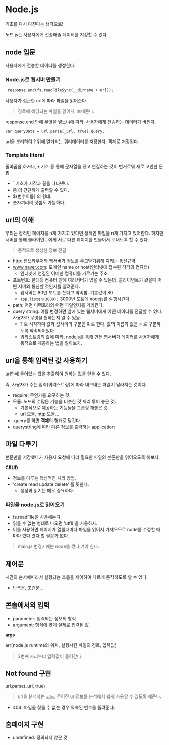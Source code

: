 # Node.js 
기초를 다시 다진다는 생각으로! 

노드 js는 사용자에게 전송해줄 데이터를 지정할 수 있다.

## node 입문

사용자에게 전송할 데이터를 생성한다. 

### Node.js로 웹서버 만들기

` response.end(fs.readFileSync(__dirname + url));`

사용자가 접근한 url에 따라 파일을 읽어준다.

>  경로에 해당되는 파일을 읽어서, 보내준다.

response.end 안에 무엇을 넣느냐에 따라, 사용자에게 전송하는 데이터가 바뀐다.

`var queryData = url.parse(_url, true).query;`

url을 분리하여 ? 뒤에 열거되는 쿼리데이터를 저장한다. 객체로 저장된다.

   

### Template literal 

줄바꿈을 하거나, `+` 기호 등 통해 문자열을 끊고 연결하는 것이 번거로워 새로 고안한 문법

- ` 기호가 시작과 끝을 나타낸다. 
- 좀 더 간단하게 출력할 수 있다. 
- ${변수이름} 의 형태.
- 숫자끼리의 덧셈도 가능하다. 

## url의 이해

우리는 정적인 페이지를 n개 가지고 있다면 정적인 파일을 n개 가지고 있어한다. 하지만 서버를 통해 클라이언트에게 서로 다른 페이지를 만들어서 보내도록 할 수 있다.
> 동적으로 생성한 정보 전달

- http: 웹브라우저와 웹서버가 정보를 주고받기위해 지키는 통신규약.
- www.naver.com: 도메인 name or host(인터넷에 접속된 각각의 컴퓨터)
  - 인터넷에 연결된 어떠한 컴퓨터를 가르키는 주소
- 포트번호:  한대의 컴퓨터 안에 여러서버가 있을 수 있는데, 클라이언트가 왔을때 어떤 서버와 통신할 것인지를 알려준다.
  - 웹서버는 80번 포트를 쓴다고 약속함. 기본값이 80
  - `app.listen(3000);` 3000번 포트에 nodejs를 실행시킨다.
- path: 어떤 디렉토리의 어떤 파일인지를 가리킨다.
- query string: 이를 변경하면 앞에 있는 웹서버에게 어떤 데이터를 전달할 수 있다. 사용자가 무엇을 원하는지 알 수 있음.
  - ? 로 시작하며 값과 값사이의 구분은 & 로 한다. 값의 이름과 값은 = 로 구분하도록 약속되어있다. 
  - 쿼리스트링의 값에 따라, nodejs를 통해 만든 웹서버가 데이터를 사용자에게 동적으로 제공하는 법을 알아보자.

## url을 통해 입력된 값 사용하기

url안에 들어있는 값을 추출하여 원하는 값을 얻을 수 있다. 

즉, 사용자가 주는 입력(쿼리스트링)에 따라 내보내는 파일이 달라지는 것이다.

- require: 무언가를 요구하는 것. 
- 모듈: 노드의 수많은 기능을 비슷한 것 끼리 묶어 놓은 것.
	- 기본적으로 제공하는 기능들을 그룹핑 해놓은 것. 
	- url 모듈, http 모듈...
- .query를 하면 **객체**의 형태로 담긴다.
- querystring에 따라 다른 정보를 출력하는 application

## 파일 다루기
본문만을 저장했다가 사용자 요청에 따라 필요한 파일의 본문만을 읽어오도록 해보자.

__CRUD__

- 정보를 다루는 핵심적인 처리 방법.
- 'create read update delete' 를 뜻한다.
	- 생성과 읽기는 매우 중요하다. 

### 파일을 node.js로 읽어오기

- fs.readFile을 사용해본다.
- 읽을 수 없는 형태로 나오면 'utf8'을 사용하자.
- 이를 사용하면 페이지가 열릴때마다 파일을 읽어서 가져오므로 node를 수정할 때 마다 껐다 켰다 할 필요가 없다.
> main.js 변경시에는 node를 껐다 켜야 한다.

## 제어문
시간의 순서에따라서 실행되는 흐름을 제어하여 다르게 동작하도록 할 수 있다.

- 반복문, 조건문...

## 콘솔에서의 입력

- parameter: 입력되는 정보의 형식
- argument: 형식에 맞게 실제로 입력된 값

__args__

arr[node.js runtime의 위치, 실행시킨 파일의 경로, 입력값]
> 2번째 자리부터 입력값이 들어간다.

## Not found 구현

url.parse(_url, true)
> url을 분석하는 코드. 주어진 url정보를 분석해서 쉽게 사용할 수 있도록 해준다.

- 404: 파일을 찾을 수 없는 경우 약속된 번호를 돌려준다.

## 홈페이지 구현

- undefined: 정의되지 않은 것
